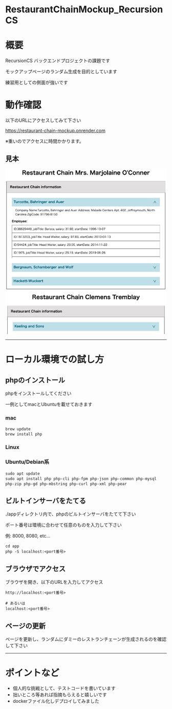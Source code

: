 # RestaurantChainMockup_RecursionCS

# 概要

RecursionCS バックエンドプロジェクトの課題です

モックアップページのランダム生成を目的としています

練習用としての側面が強いです

# 動作確認

以下のURLにアクセスしてみて下さい

https://restaurant-chain-mockup.onrender.com

※重いのでアクセスに時間かかります。

## 見本

![見本](app/doc/img/image.png)

---

# ローカル環境での試し方 

## phpのインストール

phpをインストールしてください

一例としてmacとUbuntuを載せておきます

### mac

```shell
brew update
brew install php
```

### Linux

### Ubuntu/Debian系

```shell
sudo apt update
sudo apt install php php-cli php-fpm php-json php-common php-mysql php-zip php-gd php-mbstring php-curl php-xml php-pear
```

## ビルトインサーバをたてる

./appディレクトリ内で、phpのビルトインサーバをたてて下さい

ポート番号は環境に合わせて任意のものを入力して下さい

例: 8000, 8080, etc...

```shell
cd app
php -S localhost:<port番号>
```

## ブラウザでアクセス

ブラウザを開き、以下のURLを入力してアクセス

```plane
http://localhost:<port番号>

# あるいは
localhost:<port番号>
```

## ページの更新

ページを更新し、ランダムにダミーのレストランチェーンが生成されるのを確認して下さい

---

# ポイントなど

- 個人的な挑戦として、テストコードを書いています
- 拙いところ等あれば指摘もらえると嬉しいです
- dockerファイル化しデプロイしてみました

